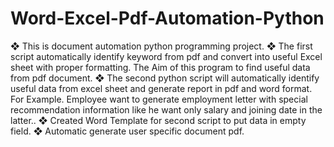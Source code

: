 # Word-Excel-Pdf-Automation-Python
❖	This is document automation python programming project.
❖	The first script automatically identify keyword from pdf and convert into useful Excel sheet with proper formatting. The Aim of this program to find useful data from pdf document. 
❖	The second python script will automatically identify useful data from excel sheet and generate report in pdf and word format. For Example. Employee want to generate employment letter with special recommendation information like he want only salary and joining date in the latter.. 
❖	Created Word Template for second script to put data in empty field.
❖	Automatic generate user specific document pdf.

